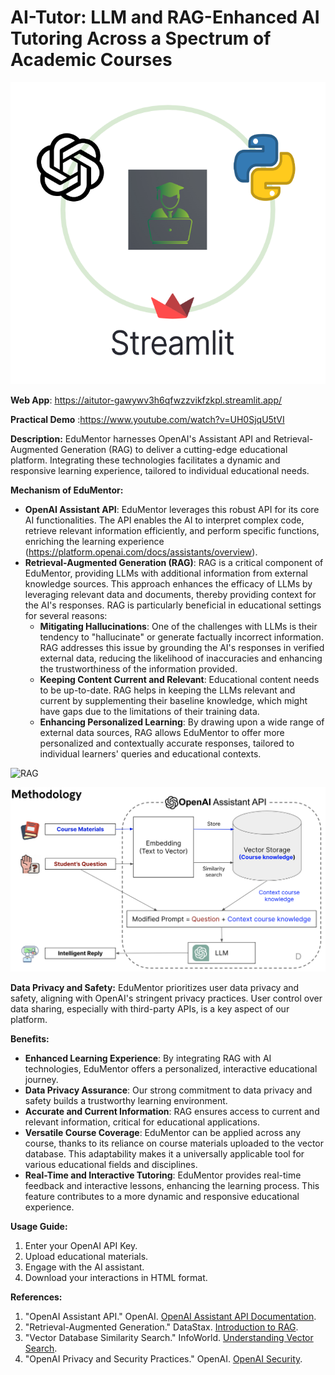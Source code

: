 # AI-Tutor: LLM and RAG-Enhanced AI Tutoring Across a Spectrum of Academic Courses
![AI_Tutor](sb_logo.png)

**Web App**: https://aitutor-gawywv3h6qfwzzvikfzkpl.streamlit.app/

**Practical Demo** :https://www.youtube.com/watch?v=UH0SjqU5tVI

**Description:**
EduMentor harnesses OpenAI's Assistant API and Retrieval-Augmented Generation (RAG) to deliver a cutting-edge educational platform. Integrating these technologies facilitates a dynamic and responsive learning experience, tailored to individual educational needs.

**Mechanism of EduMentor:**
- **OpenAI Assistant API**: EduMentor leverages this robust API for its core AI functionalities. The API enables the AI to interpret complex code, retrieve relevant information efficiently, and perform specific functions, enriching the learning experience (https://platform.openai.com/docs/assistants/overview).
- **Retrieval-Augmented Generation (RAG)**: RAG is a critical component of EduMentor, providing LLMs with additional information from external knowledge sources. This approach enhances the efficacy of LLMs by leveraging relevant data and documents, thereby providing context for the AI's responses. RAG is particularly beneficial in educational settings for several reasons:
  - **Mitigating Hallucinations**: One of the challenges with LLMs is their tendency to "hallucinate" or generate factually incorrect information. RAG addresses this issue by grounding the AI's responses in verified external data, reducing the likelihood of inaccuracies and enhancing the trustworthiness of the information provided.
  - **Keeping Content Current and Relevant**: Educational content needs to be up-to-date. RAG helps in keeping the LLMs relevant and current by supplementing their baseline knowledge, which might have gaps due to the limitations of their training data.
  - **Enhancing Personalized Learning**: By drawing upon a wide range of external data sources, RAG allows EduMentor to offer more personalized and contextually accurate responses, tailored to individual learners' queries and educational contexts.

![RAG](https://python.langchain.com/assets/images/qa_flow-9fbd91de9282eb806bda1c6db501ecec.jpeg)

![Method](method.png)

**Data Privacy and Safety:**
EduMentor prioritizes user data privacy and safety, aligning with OpenAI's stringent privacy practices. User control over data sharing, especially with third-party APIs, is a key aspect of our platform.

**Benefits:**
- **Enhanced Learning Experience**: By integrating RAG with AI technologies, EduMentor offers a personalized, interactive educational journey.
- **Data Privacy Assurance**: Our strong commitment to data privacy and safety builds a trustworthy learning environment.
- **Accurate and Current Information**: RAG ensures access to current and relevant information, critical for educational applications.
- **Versatile Course Coverage**: EduMentor can be applied across any course, thanks to its reliance on course materials uploaded to the vector database. This adaptability makes it a universally applicable tool for various educational fields and disciplines.
- **Real-Time and Interactive Tutoring**: EduMentor provides real-time feedback and interactive lessons, enhancing the learning process. This feature contributes to a more dynamic and responsive educational experience.

**Usage Guide:**
1. Enter your OpenAI API Key.
2. Upload educational materials.
3. Engage with the AI assistant.
4. Download your interactions in HTML format.

**References:**
1. "OpenAI Assistant API." OpenAI. [OpenAI Assistant API Documentation](https://platform.openai.com/docs/guides/assistants).
2. "Retrieval-Augmented Generation." DataStax. [Introduction to RAG](https://www.datastax.com/blog/2020/10/introducing-retrieval-augmented-generation-rag).
3. "Vector Database Similarity Search." InfoWorld. [Understanding Vector Search](https://www.infoworld.com/article/3634357/what-is-vector-search-better-search-through-ai.html).
4. "OpenAI Privacy and Security Practices." OpenAI. [OpenAI Security](https://openai.com/security).
